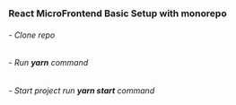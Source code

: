 ### React MicroFrontend Basic Setup with monorepo
   ###### - Clone repo
   ###### - Run <b>yarn</b> command
   ###### - Start project run <b>yarn start</b> command